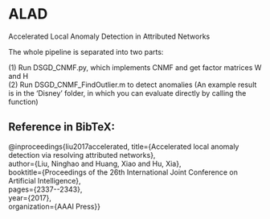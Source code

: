 # ALAD
Accelerated Local Anomaly Detection in Attributed Networks

The whole pipeline is separated into two parts:

(1) Run DSGD_CNMF.py, which implements CNMF and get factor matrices W and H  
(2) Run DSGD_CNMF_FindOutlier.m to detect anomalies (An example result is in the ‘Disney’ folder, in which you can evaluate directly by calling the function)

## Reference in BibTeX:
@inproceedings{liu2017accelerated,
title={Accelerated local anomaly detection via resolving attributed networks},  
author={Liu, Ninghao and Huang, Xiao and Hu, Xia},  
booktitle={Proceedings of the 26th International Joint Conference on Artificial Intelligence},  
pages={2337--2343},  
year={2017},  
organization={AAAI Press}}

